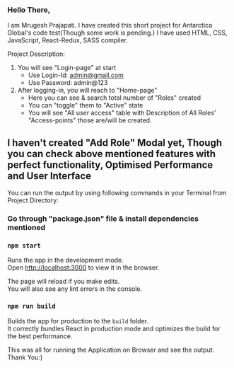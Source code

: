 ### Hello There,
I am Mrugesh Prajapati.
I have created this short project for Antarctica Global's code test(Though some work is pending.)
I have used HTML, CSS, JavaScript, React-Redux, SASS compiler.

Project Description:
1) You will see "Login-page" at start
    * Use Login-Id: admin@gmail.com
    * Use Password: admin@123
2) After logging-in, you will reach to "Home-page"
    * Here you can see & search total number of "Roles" created
    * You can "toggle" them to "Active" state
    * You will see "All user access" table with Description of All Roles' "Access-points" those are/will be created.

## I haven't created "Add Role" Modal yet, Though you can check above mentioned features with perfect functionality, Optimised Performance and User Interface



You can run the output by using following commands in your Terminal from Project Directory:

### Go through "package.json" file & install dependencies mentioned

### `npm start`

Runs the app in the development mode.<br />
Open [http://localhost:3000](http://localhost:3000) to view it in the browser.

The page will reload if you make edits.<br />
You will also see any lint errors in the console.

### `npm run build`

Builds the app for production to the `build` folder.<br />
It correctly bundles React in production mode and optimizes the build for the best performance.

This was all for running the Application on Browser and see the output.
Thank You:)